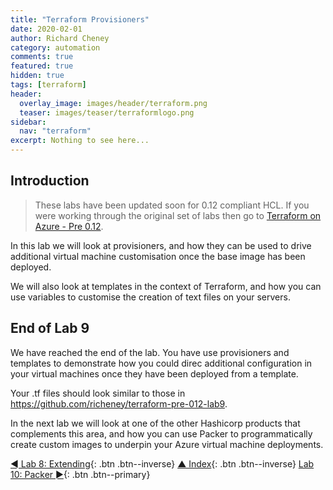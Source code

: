 ```yaml
---
title: "Terraform Provisioners"
date: 2020-02-01
author: Richard Cheney
category: automation
comments: true
featured: true
hidden: true
tags: [terraform]
header:
  overlay_image: images/header/terraform.png
  teaser: images/teaser/terraformlogo.png
sidebar:
  nav: "terraform"
excerpt: Nothing to see here...
---
```

## Introduction

> These labs have been updated soon for 0.12 compliant HCL. If you were working through the original set of labs then go to [Terraform on Azure - Pre 0.12](/automation/terraform-pre012).

In this lab we will look at provisioners, and how they can be used to drive additional virtual machine customisation once the base image has been deployed.

We will also look at templates in the context of Terraform, and how you can use variables to customise the creation of text files on your servers.

## End of Lab 9

We have reached the end of the lab. You have use provisioners and templates to demonstrate how you could direc additional configuration in your virtual machines once they have been deployed from a template.

Your .tf files should look similar to those in <https://github.com/richeney/terraform-pre-012-lab9>.

In the next lab we will look at one of the other Hashicorp products that complements this area, and how you can use Packer to programmatically create custom images to underpin your Azure virtual machine deployments.

[◄ Lab 8: Extending](../lab8){: .btn .btn--inverse} [▲ Index](../#labs){: .btn .btn--inverse} [Lab 10: Packer ►](../lab10){: .btn .btn--primary}
